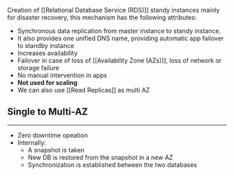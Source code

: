Creation of [[Relational Database Service (RDS)]] standy instances mainly for disaster recovery, this mechanism has the following attributes:
- Synchronous data replication from master instance to standy instance.
- It also provides one unified DNS name, providing automatic app failover to standby instance
- Increases availability
- Failover in case of loss of [[Availability Zone (AZs)]], loss of network or storage failure
- No manual intervention in apps
- __Not used for scaling__
- We can also use [[Read Replicas]] as multi AZ

## Single to Multi-AZ
---
- Zero downtime opeation
- Internally:
	- A snapshot is taken
	- New DB is restored from the snapshot in a new AZ
	- Synchronization is established between the two databases

